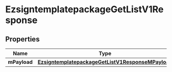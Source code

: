
# EzsigntemplatepackageGetListV1Response

## Properties
| Name | Type | Description | Notes |
| ------------ | ------------- | ------------- | ------------- |
| **mPayload** | [**EzsigntemplatepackageGetListV1ResponseMPayload**](EzsigntemplatepackageGetListV1ResponseMPayload.md) |  |  |



